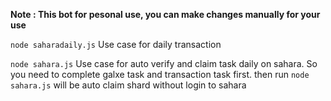 **Note : This bot for pesonal use, you can make changes manually for your use**

```node saharadaily.js```
Use case for daily transaction

```node sahara.js```
Use case for auto verify and claim task daily on sahara. So you need to complete galxe task and transaction task first. then run ```node sahara.js``` will be auto claim shard without login to sahara
